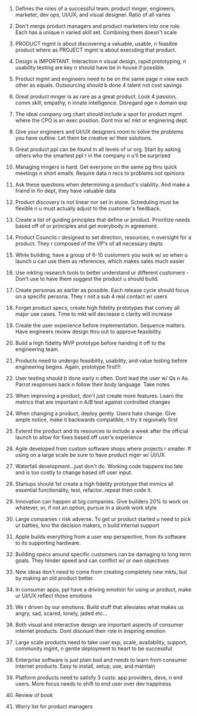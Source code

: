 1) Defines the roles of a successful team: product mnger, engineers, marketer, dev ops, UI/UX, and visual designer. Ratio of all varies

2) Don't merge product managers and product marketers into one role. Each has a unique n varied skill set. Combining them doesn't scale

3) PRODUCT mgmt is about discovering a valuable, usable, n feasible product where as PROJECT mgmt is about executing that product.

4) Design is IMPORTANT. Interaction n visual design, rapid prototyping, n usability testing are key n should have be in house if possible.

5) Product mgmt and engineers need to be on the same page n view each other as equals. Outsourcing should b done 4 talent not cost savings

6) Great product mnger is as rare as a great product. Look 4 passion, comm skill, empathy, n innate intelligence. Disregard age n domain exp

7) The ideal company org chart should include a spot for product mgmt where the CPO is an exec position. Dont mix w/ mkt or enginering dept.

8) Give your engineers and UI/UX designers room to solve the problems you have outline. Let them be creative w/ their solutions.

9) Great product ppl can be found in all levels of ur org. Start by asking others who the smartest ppl r in the company n u'll be surprised

10) Managing mngers is hard. Get everyone on the same pg thru quick meetings n short emails. Require data n recs to problems not opinions

11) Ask these questions when determining a product's viability. And make a friend in fin dept, they have valuable data

12) Product discovery is not linear nor set in stone. Scheduling must be flexible n u must actually adjust to the customer's feedback.

13) Create a list of guiding principles that define ur product. Prioritize needs based off of ur principles and get everybody in agreement.

14) Product Councils r designed to set direction, resources, n oversight for a product. They r composed of the VP's of all necessary depts

15) While building, have a group of 6-10 customers you work w/ so when u launch u can use them as references, which makes sales much easier

16) Use mkting research tools to better understand ur different customers - Don't use to have them suggest the product u should build.

17) Create personas as earlier as possible. Each release cycle should focus on a specific persona. They r not a sub 4 real contact w/ users

18) Forget product specs, create high fidelity prototypes that convey all major use cases. Time to mkt will decrease n clarity will increase

19) Create the user experience before implementation. Sequence matters. Have engineers review design thru out to approve feasibility.

20) Build a high fidelity MVP prototype before handing it off to the engineering team.

21) Products need to undergo feasibility, usability, and value testing before engineering begins. Again, prototype first!!!

22) User testing should b done early n often. Dont lead the user w/ Qs n As. Parrot responses back n follow their body language. Take notes

23) When improving a product, don't just create more features. Learn the metrics that are important n A/B test against controlled changes

24) When changing a product, deploy gently. Users hate change. Give ample notice, make it backwards compatible, n try it regionally first

25) Extend the product and its resources to include a week after the official launch to allow for fixes based off user's experience

26) Agile developed from custom software shops where projects r smaller. If using on a large scale be sure to have product mger w/ UI/UX

27) Waterfall development...just don't do. Working code happens too late and is too costly to change based off user input.

28) Startups should 1st create a high fidelity prototype that mimics all essential functionality, test, refactor..repeat then code it.

29) Innovation can happen at big companies. Give builders 20% to work on whatever, or, if not an option, pursue in a skunk work style

31) Large companies r risk adverse. To get ur product started u need to pick ur battles, kno the decision makers, n build internal support

32) Apple builds everything from a user exp perspective, from its software to its supporting hardware.

33) Building specs around specific customers can be damaging to long term goals. They hinder speed and can conflict w/ ur own objectives

33) New ideas don't need to come from creating completely new mkts, but by making an old product better.

34) In consumer apps, ppl have a driving emotion for using ur product, make ur UI/UX reflect those emotions

35) We r driven by our emotions. Build stuff that alleviates what makes us angry, sad, scared, lonely, jaded etc...

36) Both visual and interactive design are important aspects of consumer internet products. Dont discount their role in inspiring emotion

37) Large scale products need to take user exp, scale, availability, support, community mgmt, n gentle deployment to heart to be successful

38) Enterprise software is just plain bad and needs to learn from consumer internet products. Easy to install, setup, use, and maintain

39) Platform products need to satisfy 3 custs: app providers, devs, n end users. More focus needs to shift to end user over dev happiness

40) Review of book

41) Worry list for product managers






